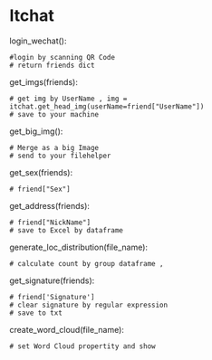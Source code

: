 # Itchat

login_wechat():
	
	#login by scanning QR Code
	# return friends dict

get_imgs(friends):

	# get img by UserName , img = itchat.get_head_img(userName=friend["UserName"])
	# save to your machine
  
get_big_img():

	# Merge as a big Image 
	# send to your filehelper
  

get_sex(friends):

	# friend["Sex"]


get_address(friends):

	# friend["NickName"]
	# save to Excel by dataframe


generate_loc_distribution(file_name):

	# calculate count by group dataframe , 

get_signature(friends):

	# friend['Signature']
	# clear signature by regular expression 
	# save to txt

create_word_cloud(file_name):

	# set Word Cloud propertity and show
